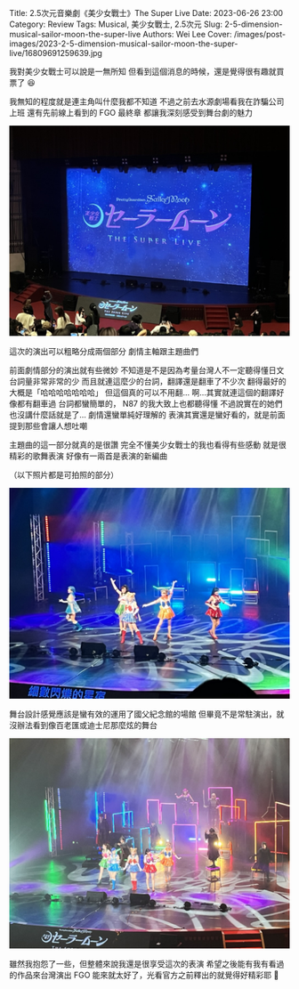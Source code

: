 Title: 2.5次元音樂劇《美少女戰士》The Super Live
Date: 2023-06-26 23:00
Category: Review
Tags: Musical, 美少女戰士, 2.5次元
Slug: 2-5-dimension-musical-sailor-moon-the-super-live
Authors: Wei Lee
Cover: /images/post-images/2023-2-5-dimension-musical-sailor-moon-the-super-live/16809691259639.jpg

我對美少女戰士可以說是一無所知
但看到這個消息的時候，還是覺得很有趣就買票了 😆

<!--more-->

我無知的程度就是連主角叫什麼我都不知道
不過之前去水源劇場看我在詐騙公司上班
還有先前線上看到的 FGO 最終章
都讓我深刻感受到舞台劇的魅力

![stage](/images/post-images/2023-2-5-dimension-musical-sailor-moon-the-super-live/16809691259639.jpg)

這次的演出可以粗略分成兩個部分
劇情主軸跟主題曲們

前面劇情部分的演出就有些微妙
不知道是不是因為考量台灣人不一定聽得懂日文
台詞量非常非常的少
而且就連這麼少的台詞，翻譯還是翻車了不少次
翻得最好的大概是「哈哈哈哈哈哈哈」
但這個真的可以不用翻...
啊...其實就連這個的翻譯好像都有翻車過
台詞都蠻簡單的， N87 的我大致上也都聽得懂
不過說實在的她們也沒講什麼話就是了...
劇情還蠻單純好理解的
表演其實還是蠻好看的，就是前面提到那些會讓人想吐嘲

主題曲的這一部分就真的是很讚
完全不懂美少女戰士的我也看得有些感動
就是很精彩的歌舞表演
好像有一兩首是表演的新編曲

（以下照片都是可拍照的部分）

![stage]( /images/post-images/2023-2-5-dimension-musical-sailor-moon-the-super-live/16809691371081.jpg)

舞台設計感覺應該是蠻有效的運用了國父紀念館的場館
但畢竟不是常駐演出，就沒辦法看到像百老匯或迪士尼那麼炫的舞台

![stage]( /images/post-images/2023-2-5-dimension-musical-sailor-moon-the-super-live/16809691402054.jpg)

雖然我抱怨了一些，但整體來說我還是很享受這次的表演
希望之後能有我有看過的作品來台灣演出
FGO 能來就太好了，光看官方之前釋出的就覺得好精彩耶 🤩
